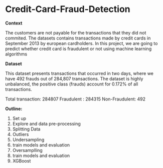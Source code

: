 # Credit-Card-Fraud-Detection

**Context**

The customers are not payable for the transactions that they did not commited.
The datasets contains transactions made by credit cards in September 2013 by european cardholders. 
In this project, we are going to predict whether credit card is fraudulent or not using machine learning algorithms

**Dataset**

This dataset presents transactions that occurred in two days, where we have 492 frauds out of 284,807 transactions.
The dataset is highly unbalanced, the positive class (frauds) account for 0.172% of all transactions.

Total transaction: 284807
Fraudulent : 284315
Non-Fraudulent: 492

**Outline:**

1. Set up
2. Explore and data pre-processing
3. Splitting Data
4. Outliers
5. Undersampling
6. train models and evaluation
7. Oversamplling
8. train models and evaluation
9. XGBoost


